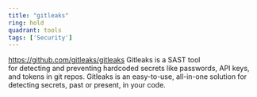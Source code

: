 ```yaml
---
title: "gitleaks"
ring: hold
quadrant: tools
tags: ['Security']
---
```

https://github.com/gitleaks/gitleaks
Gitleaks is a SAST tool for detecting and preventing hardcoded secrets like passwords, API keys, and tokens in git repos. Gitleaks is an easy-to-use, all-in-one solution for detecting secrets, past or present, in your code.
